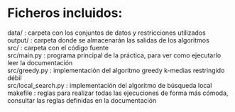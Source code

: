 # Ficheros incluidos:

data/ : carpeta con los conjuntos de datos y restricciones utilizados\
output/ : carpeta donde se almacenarán las salidas de los algoritmos\
src/ : carpeta con el código fuente\
src/main.py : programa principal de la práctica, para ver como ejecutarlo leer la documentación\
src/greedy.py : implementación del algoritmo greedy k-medias restringido débil\
src/local_search.py : implementación del algoritmo de búsqueda local\
makefile : reglas para realizar todas las ejecuciones de forma más cómoda, consultar las reglas definidas en la documentación
